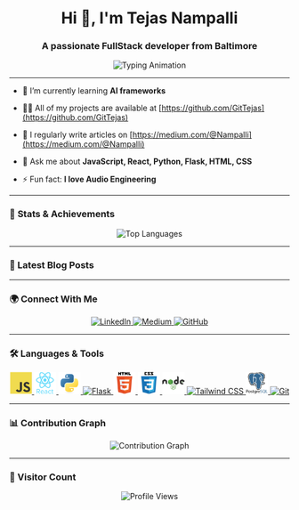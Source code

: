 <h1 align="center">Hi 👋, I'm Tejas Nampalli</h1>
<h3 align="center">A passionate FullStack developer from Baltimore</h3>

<p align="center">
  <img src="https://readme-typing-svg.demolab.com?font=Fira+Code&weight=500&size=25&pause=1000&color=00FF00&center=true&vCenter=true&width=435&lines=Welcome+to+my+GitHub!;I+build+cool+stuff+with+code.;Always+learning+%F0%9F%93%9A;Let%27s+collaborate+%F0%9F%91%8D" alt="Typing Animation" />
</p>

---

- 🌱 I’m currently learning **AI frameworks**

- 👨‍💻 All of my projects are available at [https://github.com/GitTejas](https://github.com/GitTejas)

- 📝 I regularly write articles on [https://medium.com/@Nampalli](https://medium.com/@Nampalli)

- 💬 Ask me about **JavaScript, React, Python, Flask, HTML, CSS**

- ⚡ Fun fact: **I love Audio Engineering**

---

### 🌟 **Stats & Achievements**
<p align="center">
  <img src="https://github-readme-stats.vercel.app/api/top-langs?username=GitTejas&show_icons=true&locale=en&layout=compact&theme=radical" alt="Top Languages" />
</p>

---

### 📝 Latest Blog Posts
<!-- BLOG-POST-LIST:START -->
<!-- BLOG-POST-LIST:END -->

---

### 🌍 **Connect With Me**
<p align="center">
  <a href="https://linkedin.com/in/tejasnampalli">
    <img src="https://img.icons8.com/color/48/00ff00/linkedin-circled--v1.png" alt="LinkedIn">
  </a>
  <a href="https://medium.com/@nampalli">
    <img src="https://img.icons8.com/color/48/00ff00/medium-logo--v1.png" alt="Medium">
  </a>
  <a href="https://github.com/GitTejas">
    <img src="https://img.icons8.com/color/48/00ff00/github--v1.png" alt="GitHub">
  </a>
</p>


---

### 🛠️ **Languages & Tools**
<p align="center">
  <a href="https://developer.mozilla.org/en-US/docs/Web/JavaScript" target="_blank">
    <img src="https://raw.githubusercontent.com/devicons/devicon/master/icons/javascript/javascript-original.svg" alt="JavaScript" width="40" height="40" />
  </a>
  <a href="https://reactjs.org/" target="_blank">
    <img src="https://raw.githubusercontent.com/devicons/devicon/master/icons/react/react-original-wordmark.svg" alt="React" width="40" height="40" />
  </a>
  <a href="https://www.python.org" target="_blank">
    <img src="https://raw.githubusercontent.com/devicons/devicon/master/icons/python/python-original.svg" alt="Python" width="40" height="40" />
  </a>
  <a href="https://flask.palletsprojects.com/" target="_blank">
    <img src="https://www.vectorlogo.zone/logos/pocoo_flask/pocoo_flask-icon.svg" alt="Flask" width="40" height="40" />
  </a>
  <a href="https://www.w3.org/html/" target="_blank">
    <img src="https://raw.githubusercontent.com/devicons/devicon/master/icons/html5/html5-original-wordmark.svg" alt="HTML" width="40" height="40" />
  </a>
  <a href="https://www.w3schools.com/css/" target="_blank">
    <img src="https://raw.githubusercontent.com/devicons/devicon/master/icons/css3/css3-original-wordmark.svg" alt="CSS" width="40" height="40" />
  </a>
  <a href="https://nodejs.org" target="_blank">
    <img src="https://raw.githubusercontent.com/devicons/devicon/master/icons/nodejs/nodejs-original-wordmark.svg" alt="Node.js" width="40" height="40" />
  </a>
  <a href="https://tailwindcss.com/" target="_blank">
    <img src="https://www.vectorlogo.zone/logos/tailwindcss/tailwindcss-icon.svg" alt="Tailwind CSS" width="40" height="40" />
  </a>
  <a href="https://www.postgresql.org" target="_blank">
    <img src="https://raw.githubusercontent.com/devicons/devicon/master/icons/postgresql/postgresql-original-wordmark.svg" alt="PostgreSQL" width="40" height="40" />
  </a>
  <a href="https://git-scm.com/" target="_blank">
    <img src="https://www.vectorlogo.zone/logos/git-scm/git-scm-icon.svg" alt="Git" width="40" height="40" />
  </a>
</p>

---

### 📊 Contribution Graph
<p align="center">
  <img src="https://activity-graph.herokuapp.com/graph?username=GitTejas&bg_color=1a1b27&color=00ff00&line=00ff00&point=ffffff&hide_border=true" alt="Contribution Graph" />
</p>

---

### 🔢 Visitor Count
<p align="center">
  <img src="https://komarev.com/ghpvc/?username=GitTejas&label=Profile%20Views&color=00ff00&style=flat" alt="Profile Views" />
</p>
